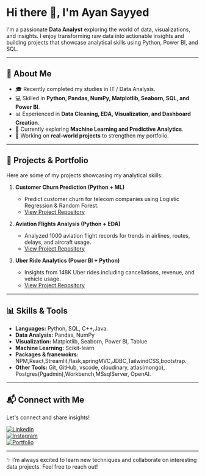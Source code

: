 # Hi there 👋, I'm Ayan Sayyed

I'm a passionate **Data Analyst** exploring the world of data, visualizations, and insights. I enjoy transforming raw data into actionable insights and building projects that showcase analytical skills using Python, Power BI, and SQL.  

---

## 🔭 About Me
- 🎓 Recently completed my studies in IT / Data Analysis.
- 💻 Skilled in **Python, Pandas, NumPy, Matplotlib, Seaborn, SQL, and Power BI**.
- 📊 Experienced in **Data Cleaning, EDA, Visualization, and Dashboard Creation**.
- 🌱 Currently exploring **Machine Learning and Predictive Analytics**.
- 📝 Working on **real-world projects** to strengthen my portfolio.

---

## 📂 Projects & Portfolio
Here are some of my projects showcasing my analytical skills:

1. **Customer Churn Prediction (Python + ML)**
   - Predict customer churn for telecom companies using Logistic Regression & Random Forest.
   - [View Project Repository](https://github.com/Rehaxl/churn)

2. **Aviation Flights Analysis (Python + EDA)**
   - Analyzed 1000 aviation flight records for trends in airlines, routes, delays, and aircraft usage.
   - [View Project Repository](https://github.com/Rehaxl/Aviation_Analysis_API)

3. **Uber Ride Analytics (Power BI + Python)**
   - Insights from 148K Uber rides including cancellations, revenue, and vehicle usage.
   - [View Project Repository](https://github.com/Rehaxl/Uber-Analysis-Power-BI)

---

## 📊 Skills & Tools
- **Languages:** Python, SQL, C++,Java.
- **Data Analysis:** Pandas, NumPy
- **Visualization:** Matplotlib, Seaborn, Power BI, Tablue
- **Machine Learning:** Scikit-learn
- **Packages & franewokrs:** NPM,React,Streamlit,flask,springMVC,JDBC,TailwindCSS,bootstrap.
- **Other Tools:** Git, GitHub, vscode, cloudinary, atlas(mongo), Postgres(Pgadmin),Workbench,MSsqlServer, OpenAI.

---

## 📬 Connect with Me
Let's connect and share insights!  

[![LinkedIn](https://img.shields.io/badge/-LinkedIn-blue?style=flat&logo=linkedin)](https://www.linkedin.com/in/ayan-sayyed-875190220/)  
[![Instagram](https://img.shields.io/badge/-Instagram-E4405F?style=flat&logo=instagram)](https://www.instagram.com/sayadism/)  
[![Portfolio](https://img.shields.io/badge/-Projects-gray?style=flat&logo=github)](https://github.com/Rehaxl)

---

✨ I’m always excited to learn new techniques and collaborate on interesting data projects. Feel free to reach out!
